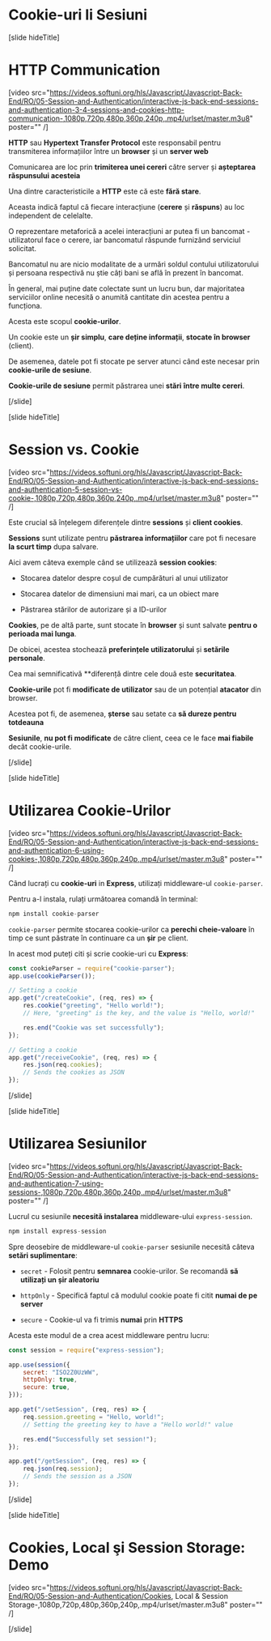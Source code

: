 # Cookie-uri li Sesiuni

[slide hideTitle]

# HTTP Communication

[video src="https://videos.softuni.org/hls/Javascript/Javascript-Back-End/RO/05-Session-and-Authentication/interactive-js-back-end-sessions-and-authentication-3-4-sessions-and-cookies-http-communication-,1080p,720p,480p,360p,240p,.mp4/urlset/master.m3u8" poster="" /]

**HTTP** sau **Hypertext Transfer Protocol** este responsabil pentru transmiterea informațiilor între un **browser** și un **server web**

Comunicarea are loc prin **trimiterea unei cereri** către server și **așteptarea răspunsului acesteia**

Una dintre caracteristicile a **HTTP** este că este **fără stare**.

Aceasta indică faptul că fiecare interacțiune (**cerere** și **răspuns**) au loc independent de celelalte.

O reprezentare metaforică a acelei interacțiuni ar putea fi un bancomat - utilizatorul face o cerere, iar bancomatul răspunde furnizând serviciul solicitat.

Bancomatul nu are nicio modalitate de a urmări soldul contului utilizatorului și persoana respectivă nu știe câți bani se află în prezent în bancomat.

În general, mai puține date colectate sunt un lucru bun, dar majoritatea serviciilor online necesită o anumită cantitate din acestea pentru a funcționa.

Acesta este scopul **cookie-urilor**.

Un cookie este un **șir simplu**, **care deține informații**, **stocate în browser** (client).

De asemenea, datele pot fi stocate pe server atunci când este necesar prin **cookie-urile de sesiune**.

**Cookie-urile de sesiune** permit păstrarea unei **stări** **între multe cereri**.

[/slide]

[slide hideTitle]

# Session vs. Cookie

[video src="https://videos.softuni.org/hls/Javascript/Javascript-Back-End/RO/05-Session-and-Authentication/interactive-js-back-end-sessions-and-authentication-5-session-vs-cookie-,1080p,720p,480p,360p,240p,.mp4/urlset/master.m3u8" poster="" /]

Este crucial să înțelegem diferențele dintre **sessions** și **client cookies**.

**Sessions** sunt utilizate pentru **păstrarea informațiilor** care pot fi necesare  **la scurt timp** dupa salvare.

Aici avem câteva exemple când se utilizează **session cookies**:

- Stocarea datelor despre coșul de cumpărături al unui utilizator

- Stocarea datelor de dimensiuni mai mari, ca un obiect mare

- Păstrarea stărilor de autorizare și a ID-urilor

**Cookies**, pe de altă parte, sunt stocate în **browser** și sunt salvate **pentru o perioada mai lunga**.

De obicei, acestea stochează **preferințele utilizatorului** și **setările personale**.

Cea mai semnificativă **diferență dintre cele două este **securitatea**.

**Cookie-urile** pot fi **modificate de utilizator** sau de un potențial **atacator** din browser.

Acestea pot fi, de asemenea, **șterse** sau setate ca **să dureze pentru totdeauna**

**Sesiunile**, **nu pot fi modificate** de către client, ceea ce le face **mai fiabile** decât cookie-urile.

[/slide]

[slide hideTitle]

# Utilizarea Cookie-Urilor

[video src="https://videos.softuni.org/hls/Javascript/Javascript-Back-End/RO/05-Session-and-Authentication/interactive-js-back-end-sessions-and-authentication-6-using-cookies-,1080p,720p,480p,360p,240p,.mp4/urlset/master.m3u8" poster="" /]

Când lucrați cu **cookie-uri** in **Express**, utilizați middleware-ul `cookie-parser`.

Pentru a-l instala, rulați următoarea comandă în terminal:

```js
npm install cookie-parser
```

 `cookie-parser` permite stocarea cookie-urilor ca **perechi cheie-valoare** în timp ce sunt păstrate în continuare ca un **șir** pe client.

In acest mod puteți citi și scrie cookie-uri cu **Express**:

```js
const cookieParser = require("cookie-parser");
app.use(cookieParser());

// Setting a cookie
app.get("/createCookie", (req, res) => {
    res.cookie("greeting", "Hello world!");
    // Here, "greeting" is the key, and the value is "Hello, world!"

    res.end("Cookie was set successfully");
});

// Getting a cookie
app.get("/receiveCookie", (req, res) => {
    res.json(req.cookies);
    // Sends the cookies as JSON
});
```

[/slide]

[slide hideTitle]

# Utilizarea Sesiunilor

[video src="https://videos.softuni.org/hls/Javascript/Javascript-Back-End/RO/05-Session-and-Authentication/interactive-js-back-end-sessions-and-authentication-7-using-sessions-,1080p,720p,480p,360p,240p,.mp4/urlset/master.m3u8" poster="" /]

Lucrul cu sesiunile  **necesită instalarea** middleware-ului `express-session`.

```js
npm install express-session
```

Spre deosebire de middleware-ul `cookie-parser` sesiunile necesită câteva **setări suplimentare**:

- `secret` - Folosit pentru **semnarea** cookie-urilor. Se recomandă **să utilizați un șir aleatoriu**

- `httpOnly` - Specifică faptul că modulul cookie poate fi citit **numai de pe server**

- `secure` - Cookie-ul va fi trimis **numai** prin **HTTPS**

Acesta este modul de a crea acest middleware pentru lucru:

```js
const session = require("express-session");

app.use(session({
    secret: "ISO2Z0UzWW",
    httpOnly: true,
    secure: true,
}));

app.get("/setSession", (req, res) => {
    req.session.greeting = "Hello, world!";
    // Setting the greeting key to have a "Hello world!" value

    res.end("Successfully set session!");
});

app.get("/getSession", (req, res) => {
    req.json(req.session);
    // Sends the session as a JSON
});
```

[/slide]

[slide hideTitle]

# Cookies, Local şi Session Storage: Demo

[video src="https://videos.softuni.org/hls/Javascript/Javascript-Back-End/RO/05-Session-and-Authentication/Cookies, Local & Session Storage-,1080p,720p,480p,360p,240p,.mp4/urlset/master.m3u8" poster="" /]

[/slide]

